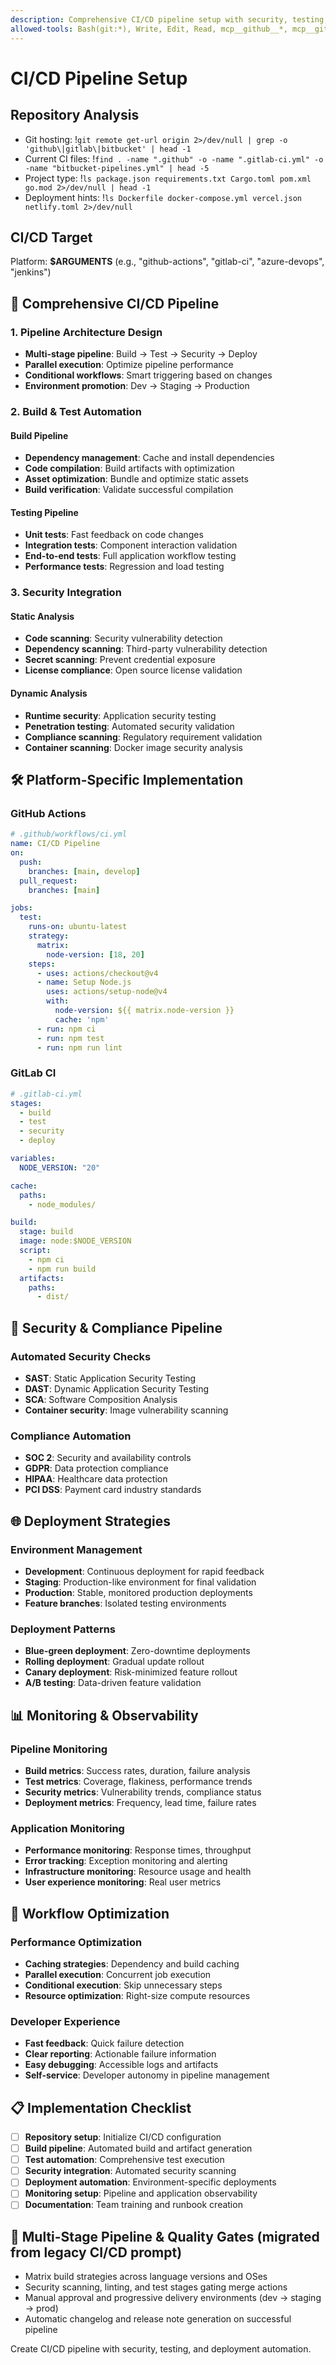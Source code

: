 ```yaml
---
description: Comprehensive CI/CD pipeline setup with security, testing, and deployment automation
allowed-tools: Bash(git:*), Write, Edit, Read, mcp__github__*, mcp__gitlab__*
---
```


# CI/CD Pipeline Setup

## Repository Analysis
- Git hosting: !`git remote get-url origin 2>/dev/null | grep -o 'github\|gitlab\|bitbucket' | head -1`
- Current CI files: !`find . -name ".github" -o -name ".gitlab-ci.yml" -o -name "bitbucket-pipelines.yml" | head -5`
- Project type: !`ls package.json requirements.txt Cargo.toml pom.xml go.mod 2>/dev/null | head -1`
- Deployment hints: !`ls Dockerfile docker-compose.yml vercel.json netlify.toml 2>/dev/null`

## CI/CD Target
Platform: **$ARGUMENTS** (e.g., "github-actions", "gitlab-ci", "azure-devops", "jenkins")

## 🚀 Comprehensive CI/CD Pipeline

### 1. Pipeline Architecture Design
- **Multi-stage pipeline**: Build → Test → Security → Deploy
- **Parallel execution**: Optimize pipeline performance
- **Conditional workflows**: Smart triggering based on changes
- **Environment promotion**: Dev → Staging → Production

### 2. Build & Test Automation

#### Build Pipeline
- **Dependency management**: Cache and install dependencies
- **Code compilation**: Build artifacts with optimization
- **Asset optimization**: Bundle and optimize static assets
- **Build verification**: Validate successful compilation

#### Testing Pipeline
- **Unit tests**: Fast feedback on code changes
- **Integration tests**: Component interaction validation
- **End-to-end tests**: Full application workflow testing
- **Performance tests**: Regression and load testing

### 3. Security Integration

#### Static Analysis
- **Code scanning**: Security vulnerability detection
- **Dependency scanning**: Third-party vulnerability detection
- **Secret scanning**: Prevent credential exposure
- **License compliance**: Open source license validation

#### Dynamic Analysis
- **Runtime security**: Application security testing
- **Penetration testing**: Automated security validation
- **Compliance scanning**: Regulatory requirement validation
- **Container scanning**: Docker image security analysis

## 🛠️ Platform-Specific Implementation

### GitHub Actions
```yaml
# .github/workflows/ci.yml
name: CI/CD Pipeline
on:
  push:
    branches: [main, develop]
  pull_request:
    branches: [main]

jobs:
  test:
    runs-on: ubuntu-latest
    strategy:
      matrix:
        node-version: [18, 20]
    steps:
      - uses: actions/checkout@v4
      - name: Setup Node.js
        uses: actions/setup-node@v4
        with:
          node-version: ${{ matrix.node-version }}
          cache: 'npm'
      - run: npm ci
      - run: npm test
      - run: npm run lint
```

### GitLab CI
```yaml
# .gitlab-ci.yml
stages:
  - build
  - test
  - security
  - deploy

variables:
  NODE_VERSION: "20"

cache:
  paths:
    - node_modules/

build:
  stage: build
  image: node:$NODE_VERSION
  script:
    - npm ci
    - npm run build
  artifacts:
    paths:
      - dist/
```

## 🔐 Security & Compliance Pipeline

### Automated Security Checks
- **SAST**: Static Application Security Testing
- **DAST**: Dynamic Application Security Testing
- **SCA**: Software Composition Analysis
- **Container security**: Image vulnerability scanning

### Compliance Automation
- **SOC 2**: Security and availability controls
- **GDPR**: Data protection compliance
- **HIPAA**: Healthcare data protection
- **PCI DSS**: Payment card industry standards

## 🌐 Deployment Strategies

### Environment Management
- **Development**: Continuous deployment for rapid feedback
- **Staging**: Production-like environment for final validation
- **Production**: Stable, monitored production deployments
- **Feature branches**: Isolated testing environments

### Deployment Patterns
- **Blue-green deployment**: Zero-downtime deployments
- **Rolling deployment**: Gradual update rollout
- **Canary deployment**: Risk-minimized feature rollout
- **A/B testing**: Data-driven feature validation

## 📊 Monitoring & Observability

### Pipeline Monitoring
- **Build metrics**: Success rates, duration, failure analysis
- **Test metrics**: Coverage, flakiness, performance trends
- **Security metrics**: Vulnerability trends, compliance status
- **Deployment metrics**: Frequency, lead time, failure rates

### Application Monitoring
- **Performance monitoring**: Response times, throughput
- **Error tracking**: Exception monitoring and alerting
- **Infrastructure monitoring**: Resource usage and health
- **User experience monitoring**: Real user metrics

## 🔄 Workflow Optimization

### Performance Optimization
- **Caching strategies**: Dependency and build caching
- **Parallel execution**: Concurrent job execution
- **Conditional execution**: Skip unnecessary steps
- **Resource optimization**: Right-size compute resources

### Developer Experience
- **Fast feedback**: Quick failure detection
- **Clear reporting**: Actionable failure information
- **Easy debugging**: Accessible logs and artifacts
- **Self-service**: Developer autonomy in pipeline management

## 📋 Implementation Checklist

- [ ] **Repository setup**: Initialize CI/CD configuration
- [ ] **Build pipeline**: Automated build and artifact generation
- [ ] **Test automation**: Comprehensive test execution
- [ ] **Security integration**: Automated security scanning
- [ ] **Deployment automation**: Environment-specific deployments
- [ ] **Monitoring setup**: Pipeline and application observability
- [ ] **Documentation**: Team training and runbook creation

## 🚀 Multi-Stage Pipeline & Quality Gates (migrated from legacy CI/CD prompt)

- Matrix build strategies across language versions and OSes
- Security scanning, linting, and test stages gating merge actions
- Manual approval and progressive delivery environments (dev → staging → prod)
- Automatic changelog and release note generation on successful pipeline

Create CI/CD pipeline with security, testing, and deployment automation.